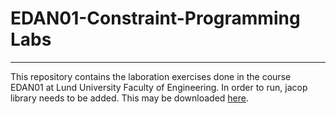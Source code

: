 # EDAN01-Constraint-Programming Labs
-----
This repository contains the laboration exercises done in the course EDAN01 at Lund University Faculty of Engineering.
In order to run, jacop library needs to be added. This may be downloaded [here](http://www.jacop.eu/).
